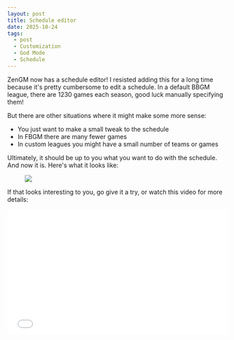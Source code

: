 ```yaml
---
layout: post
title: Schedule editor
date: 2025-10-24
tags:
  - post
  - Customization
  - God Mode
  - Schedule
---
```


ZenGM now has a schedule editor! I resisted adding this for a long time because it's pretty cumbersome to edit a schedule. In a default BBGM league, there are 1230 games each season, good luck manually specifying them!

But there are other situations where it might make some more sense:

- You just want to make a small tweak to the schedule
- In FBGM there are many fewer games
- In custom leagues you might have a small number of teams or games

Ultimately, it should be up to you what you want to do with the schedule. And now it is. Here's what it looks like:

<!--more-->

<figure class="overflow-auto"><img src="/files/schedule-editor.png"></figure>

If that looks interesting to you, go give it a try, or watch this video for more details:

<iframe style="aspect-ratio: 16 / 9; width: 100% !important; max-width: 700px" src="//www.youtube.com/embed/An7682j-Z00" frameborder="0" allowfullscreen></iframe>
